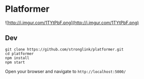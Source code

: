 # Platformer
![http://i.imgur.com/1TYtPbF.png](http://i.imgur.com/1TYtPbF.png)

## Dev
```
git clone https://github.com/stronglink/platformer.git
cd platformer
npm install
npm start
```

Open your browser and navigate to `http://localhost:5000/`
